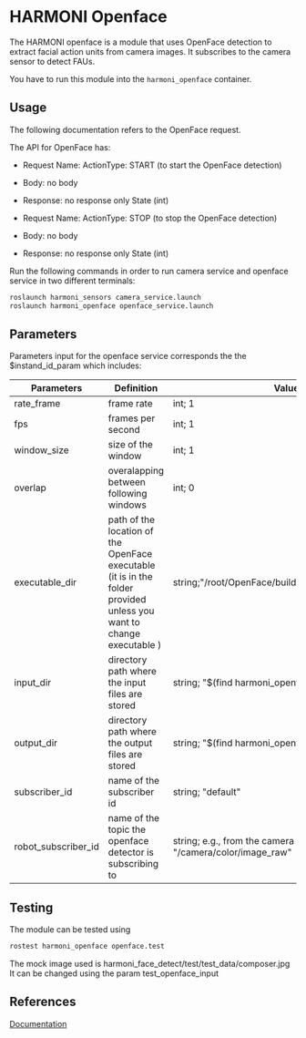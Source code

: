 # HARMONI Openface

The HARMONI openface is a module that uses OpenFace detection to extract facial action units from camera images. It subscribes to the camera sensor to detect FAUs.

You have to run this module into the `harmoni_openface` container.



## Usage


The following documentation refers to the OpenFace request.

The API for OpenFace has:

- Request Name: ActionType: START (to start the OpenFace detection)
- Body: no body 
- Response: no response only State (int)


- Request Name: ActionType: STOP (to stop the OpenFace detection)
- Body: no body 
- Response: no response only State (int)
   

Run the following commands in order to run camera service and openface service in two different terminals:

```  bash
roslaunch harmoni_sensors camera_service.launch
roslaunch harmoni_openface openface_service.launch
```

## Parameters



Parameters input for the openface service corresponds the the $instand_id_param which includes:

|Parameters| Definition| Value |
|---|-----------|------------|
| rate_frame  | frame rate  |  int; 1   |
| fps  | frames per second |     int; 1|
| window_size  | size of the window |   int; 1  |
| overlap  | overalapping between following windows |   int; 0  |
| executable_dir  |  path of the location of the OpenFace executable (it is in the folder provided unless you want to change executable )| string;"/root/OpenFace/build/bin/FaceLandmarkImg"     |
| input_dir  | directory path where the input files are stored  |  string; "$(find harmoni_openface)/input/ "  |
| output_dir  |   directory path where the output files are stored| string; "$(find harmoni_openface)/output/ "   |
| subscriber_id  | name of the subscriber id |  string; "default"   |
| robot_subscriber_id  | name of the topic the openface detector is subscribing to  | string; e.g., from the camera "/camera/color/image_raw"    |


## Testing
The module can be tested using

```  bash
rostest harmoni_openface openface.test
```

The mock image used is harmoni_face_detect/test/test_data/composer.jpg
It can be changed using the param test_openface_input

## References
[Documentation](https://harmoni20.readthedocs.io/en/latest/packages/harmoni_openface.html)